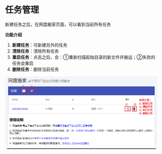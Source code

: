 # 任务管理

新建任务之后，在网盘搬家页面，可以看到当前所有任务

**功能介绍**

1. **新建任务**：可新建另外的任务
2. **清除任务**：清除所有任务
3. **重启任务**：点击之后，会：①重新扫描起始目录的新文件并搬运；②失败的任务会重启
4. **删除任务**：删除当前任务

![](../../.gitbook/assets/an-niu-jie-shao.png)


